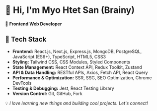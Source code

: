 # 👋 Hi, I'm Myo Htet San (Brainy)  

🚀 **Frontend Web Developer**

## 🔧 Tech Stack  
- **Frontend:** React.js, Next.js, Express.js, MongoDB, PostgreSQL, JavaScript (ES6+), TypeScript, HTML5, CSS3  
- **Styling:** Tailwind CSS, CSS Modules, Styled Components  
- **State Management:** React Context API, Redux Toolkit, Zustand  
- **API & Data Handling:** RESTful APIs, Axios, Fetch API, React Query  
- **Performance & Optimization:** SSR, SSG, SEO Optimization, Chrome DevTools  
- **Testing & Debugging:** Jest, React Testing Library  
- **Version Control:** Git, GitHub, Fork  

💡 *I love learning new things and building cool projects. Let's connect!*

